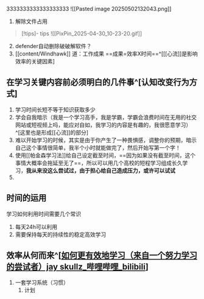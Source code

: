 3333333333333333333
![[Pasted image 20250502132043.png]]

1. 解除文件占用
>[!tips]- tips
>![[PixPin_2025-04-30_10-23-20.gif]]
2. defender自动删除破破解软件？
3. [[content/Windhawk]]
道：工作成果
==成果=效率X时间==^[[[心流]]是影响效率的关键因素]
## 在学习关键内容前必须明白的几件事^[认知改变行为方式]
1. 学习时间长短不等于知识获取多少
2. 学会自我暗示（我是一个学习高手，我是学霸，学霸会浪费时间在无用的社交网站或短视频上吗，能应对自如，我学习的内容是有趣的，我很愿意学习）^[这里也是形成[[心流]]的部分]
3. 难以开始学习的时候，其实是由于你产生了一种畏惧感，调整你的预期，暗示自己这个事情很简单，我半个小时就能做完了，然后开始写第一个字！ 
4. 使用[[帕金森学习法]]给自己设定截至时间，==因为如果没有截至时间，这个事情大概率会拖延至无了==，所以可以用几个高校的短程学习组成长久学习，**我从来没这么尝试过，由于担心给自己造成压力，或许可以试试**
5.  
## 时间的运用
学习如何利用时间需要几个常识
1. 每天24h可以利用
2. 需要保持每天的持续性的稳定高效学习
## 效率从何而来^[[如何更有效地学习（来自一个努力学习的尝试者）jay skullz_哔哩哔哩_bilibili](https://www.bilibili.com/video/BV16XDoYhEwT?spm_id_from=333.788.videopod.sections&vd_source=5af7a93b479559f96fc7da249930a552)]
1. 一套学习系统（习惯）
	1. 计划